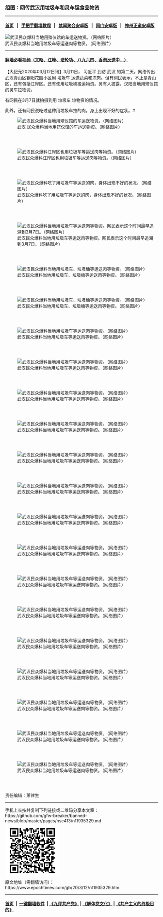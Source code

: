 ### 组图：网传武汉用垃圾车和灵车运食品物资
------------------------

#### [首页](https://github.com/gfw-breaker/banned-news/blob/master/README.md) &nbsp;&nbsp;|&nbsp;&nbsp; [手把手翻墙教程](https://github.com/gfw-breaker/guides/wiki) &nbsp;&nbsp;|&nbsp;&nbsp; [禁闻聚合安卓版](https://github.com/gfw-breaker/bn-android) &nbsp;&nbsp;|&nbsp;&nbsp; [网门安卓版](https://github.com/oGate2/oGate) &nbsp;&nbsp;|&nbsp;&nbsp; [神州正道安卓版](https://github.com/SzzdOgate/update) 



<div><img alt="武汉民众爆料当地用殡仪馆的车运送物资。（网络图片）" class="aligncenter wp-post-image" src="https://i.epochtimes.com/assets/uploads/2020/03/124-600x400.jpeg"/>
<div class="red16 caption">
 武汉民众爆料当地用垃圾车等运送肉等物资。（网络图片）
</div>
</div><hr/>

#### [翻墙必看视频（文昭、江峰、法轮功、八九六四、香港反送中...）](https://github.com/gfw-breaker/banned-news/blob/master/pages/link3.md)

<div><p>
 【大纪元2020年03月12日讯】3月11日，
 <ok href="https://www.epochtimes.com/gb/tag/%E4%B9%A0%E8%BF%91%E5%B9%B3.html">
  习近平
 </ok>
 到访
 <ok href="https://www.epochtimes.com/gb/tag/%E6%AD%A6%E6%B1%89.html">
  武汉
 </ok>
 的第二天，网络传出武汉青山区钢阳花园小区用
 <ok href="https://www.epochtimes.com/gb/tag/%E5%9E%83%E5%9C%BE%E8%BD%A6.html">
  垃圾车
 </ok>
 运送蔬菜和冻肉。但有网民表示，不止是青山区，还有包括江岸区。还有使用垃圾桶搬运物资。另有人披露，汉阳当地用殡仪馆的灵车拉物资。
</p>
<p>
 有网民在3月7日就拍摄到用
 <ok href="https://www.epochtimes.com/gb/tag/%E5%9E%83%E5%9C%BE%E8%BD%A6.html">
  垃圾车
 </ok>
 垃物资的情况。
</p>
<p>
 此外，还有网民说吃过这种用垃圾车拉的肉，身上出现不好的症状。#
</p>
<figure class="wp-caption aligncenter" id="attachment_11935447" style="width: 600px">
 <ok href="http://i.epochtimes.com/assets/uploads/2020/03/124.jpeg">
  <img alt="武汉民众爆料当地用殡仪馆的车运送物资。（网络图片）" class="wp-image-11935447 size-large" src="http://i.epochtimes.com/assets/uploads/2020/03/124-600x415.jpeg"/>
 </ok>
 <br/><figcaption class="wp-caption-text">
  <ok href="https://www.epochtimes.com/gb/tag/%E6%AD%A6%E6%B1%89.html">
   武汉
  </ok>
  民众爆料当地用殡仪馆的车运送物资。（网络图片）
 </figcaption><br/>
</figure><br/>
<figure class="wp-caption aligncenter" id="attachment_11935452" style="width: 600px">
 <ok href="http://i.epochtimes.com/assets/uploads/2020/03/1e9cd4b31dbbea897d5c0245c29424f6.jpeg">
  <img alt="武汉民众爆料江岸区也用垃圾车等运送肉等物资。（网络图片）" class="wp-image-11935452 size-large" src="http://i.epochtimes.com/assets/uploads/2020/03/1e9cd4b31dbbea897d5c0245c29424f6-600x257.jpeg"/>
 </ok>
 <br/><figcaption class="wp-caption-text">
  武汉民众爆料江岸区也用垃圾车等运送肉等物资。（网络图片）
 </figcaption><br/>
</figure><br/>
<figure class="wp-caption aligncenter" id="attachment_11935463" style="width: 450px">
 <ok href="http://i.epochtimes.com/assets/uploads/2020/03/ES3JBUlU0AQmnoX.jpeg">
  <img alt="武汉民众爆料吃了用垃圾车等运送的肉，身体出现不好的状况。（网络图片）" class="wp-image-11935463 size-medium" src="http://i.epochtimes.com/assets/uploads/2020/03/ES3JBUlU0AQmnoX-450x977.jpeg"/>
 </ok>
 <br/><figcaption class="wp-caption-text">
  武汉民众爆料吃了用垃圾车等运送的肉，身体出现不好的状况。（网络图片）
 </figcaption><br/>
</figure><br/>
<figure class="wp-caption aligncenter" id="attachment_11935534" style="width: 450px">
 <ok href="http://i.epochtimes.com/assets/uploads/2020/03/ES17KkbXQAI1wZZ-1.jpeg">
  <img alt="武汉民众爆料当地用垃圾车等运送肉等物资。网民表示这个时间最早追溯到3月7日。（网络图片）" class="size-medium wp-image-11935534" src="http://i.epochtimes.com/assets/uploads/2020/03/ES17KkbXQAI1wZZ-1-450x601.jpeg"/>
 </ok>
 <br/><figcaption class="wp-caption-text">
  武汉民众爆料当地用垃圾车等运送肉等物资。网民表示这个时间最早追溯到3月7日。（网络图片）
 </figcaption><br/>
</figure><br/>
<figure class="wp-caption aligncenter" id="attachment_11935460" style="width: 450px">
 <ok href="http://i.epochtimes.com/assets/uploads/2020/03/ES2_OYKUEAEoYrH.jpeg">
  <img alt="武汉民众爆料当地用垃圾车、垃圾桶等运送肉等物资。（网络图片）" class="wp-image-11935460 size-medium" src="http://i.epochtimes.com/assets/uploads/2020/03/ES2_OYKUEAEoYrH-450x600.jpeg"/>
 </ok>
 <br/><figcaption class="wp-caption-text">
  武汉民众爆料当地用垃圾车、垃圾桶等运送肉等物资。（网络图片）
 </figcaption><br/>
</figure><br/>
<figure class="wp-caption aligncenter" id="attachment_11935467" style="width: 450px">
 <ok href="http://i.epochtimes.com/assets/uploads/2020/03/ES17KkaX0AE8h55.jpeg">
  <img alt="武汉民众爆料当地用垃圾车、垃圾桶等运送肉等物资。（网络图片）" class="wp-image-11935467 size-medium" src="http://i.epochtimes.com/assets/uploads/2020/03/ES17KkaX0AE8h55-450x580.jpeg"/>
 </ok>
 <br/><figcaption class="wp-caption-text">
  武汉民众爆料当地用垃圾车、垃圾桶等运送肉等物资。（网络图片）
 </figcaption><br/>
</figure><br/>
<figure class="wp-caption aligncenter" id="attachment_11935445" style="width: 450px">
 <ok href="http://i.epochtimes.com/assets/uploads/2020/03/903afc21f0bc8a11e2c4751a6519b91a.jpeg">
  <img alt="武汉民众爆料当地用垃圾车等运送肉等物资。（网络图片）" class="size-medium wp-image-11935445" src="http://i.epochtimes.com/assets/uploads/2020/03/903afc21f0bc8a11e2c4751a6519b91a-450x600.jpeg"/>
 </ok>
 <br/><figcaption class="wp-caption-text">
  武汉民众爆料当地用垃圾车等运送肉等物资。（网络图片）
 </figcaption><br/>
</figure><br/>
<figure class="wp-caption aligncenter" id="attachment_11935446" style="width: 450px">
 <ok href="http://i.epochtimes.com/assets/uploads/2020/03/108da12408e501c9b509910e0c074d50.jpeg">
  <img alt="武汉民众爆料当地用垃圾车等运送肉等物资。（网络图片）" class="size-medium wp-image-11935446" src="http://i.epochtimes.com/assets/uploads/2020/03/108da12408e501c9b509910e0c074d50-450x638.jpeg"/>
 </ok>
 <br/><figcaption class="wp-caption-text">
  武汉民众爆料当地用垃圾车等运送肉等物资。（网络图片）
 </figcaption><br/>
</figure><br/>
<figure class="wp-caption aligncenter" id="attachment_11935449" style="width: 600px">
 <ok href="http://i.epochtimes.com/assets/uploads/2020/03/425.jpeg">
  <img alt="武汉民众爆料当地用垃圾车等运送肉等物资。（网络图片）" class="wp-image-11935449 size-large" src="http://i.epochtimes.com/assets/uploads/2020/03/425-600x450.jpeg"/>
 </ok>
 <br/><figcaption class="wp-caption-text">
  武汉民众爆料当地用垃圾车等运送肉等物资。（网络图片）
 </figcaption><br/>
</figure><br/>
<figure class="wp-caption aligncenter" id="attachment_11935457" style="width: 600px">
 <ok href="http://i.epochtimes.com/assets/uploads/2020/03/ES1ap_HUwAE575f.jpeg">
  <img alt="武汉民众爆料当地用垃圾车等运送肉等物资。（网络图片）" class="wp-image-11935457 size-large" src="http://i.epochtimes.com/assets/uploads/2020/03/ES1ap_HUwAE575f-600x450.jpeg"/>
 </ok>
 <br/><figcaption class="wp-caption-text">
  武汉民众爆料当地用垃圾车等运送肉等物资。（网络图片）
 </figcaption><br/>
</figure><br/>
<figure class="wp-caption aligncenter" id="attachment_11935451" style="width: 450px">
 <ok href="http://i.epochtimes.com/assets/uploads/2020/03/3c06610a6350b906dbcf38a805325147.jpeg">
  <img alt="武汉民众爆料当地用垃圾车等运送肉等物资。（网络图片）" class="wp-image-11935451" src="http://i.epochtimes.com/assets/uploads/2020/03/3c06610a6350b906dbcf38a805325147.jpeg"/>
 </ok>
 <br/><figcaption class="wp-caption-text">
  武汉民众爆料当地用垃圾车等运送肉等物资。（网络图片）
 </figcaption><br/>
</figure><br/>
<figure class="wp-caption aligncenter" id="attachment_11935453" style="width: 450px">
 <ok href="http://i.epochtimes.com/assets/uploads/2020/03/ES0-KN7U4AAVLIz.jpeg">
  <img alt="武汉民众爆料当地用垃圾车等运送肉等物资。（网络图片）" class="wp-image-11935453 size-medium" src="http://i.epochtimes.com/assets/uploads/2020/03/ES0-KN7U4AAVLIz-450x450.jpeg"/>
 </ok>
 <br/><figcaption class="wp-caption-text">
  武汉民众爆料当地用垃圾车等运送肉等物资。（网络图片）
 </figcaption><br/>
</figure><br/>
<figure class="wp-caption aligncenter" id="attachment_11935454" style="width: 450px">
 <ok href="http://i.epochtimes.com/assets/uploads/2020/03/ES0-KN8U4AE0C3I.jpeg">
  <img alt="武汉民众爆料当地用垃圾车等运送肉等物资。（网络图片）" class="size-medium wp-image-11935454" src="http://i.epochtimes.com/assets/uploads/2020/03/ES0-KN8U4AE0C3I-450x975.jpeg"/>
 </ok>
 <br/><figcaption class="wp-caption-text">
  武汉民众爆料当地用垃圾车等运送肉等物资。（网络图片）
 </figcaption><br/>
</figure><br/>
<figure class="wp-caption aligncenter" id="attachment_11935455" style="width: 450px">
 <ok href="http://i.epochtimes.com/assets/uploads/2020/03/ES0v8zTUYAArR9b.jpeg">
  <img alt="武汉民众爆料当地用垃圾车等运送肉等物资。（网络图片）" class="size-medium wp-image-11935455" src="http://i.epochtimes.com/assets/uploads/2020/03/ES0v8zTUYAArR9b-450x600.jpeg"/>
 </ok>
 <br/><figcaption class="wp-caption-text">
  武汉民众爆料当地用垃圾车等运送肉等物资。（网络图片）
 </figcaption><br/>
</figure><br/>
<figure class="wp-caption aligncenter" id="attachment_11935458" style="width: 450px">
 <ok href="http://i.epochtimes.com/assets/uploads/2020/03/ES1TxVtUEAAVRJ7.jpeg">
  <img alt="武汉民众爆料当地用垃圾车等运送肉等物资。（网络图片）" class="size-medium wp-image-11935458" src="http://i.epochtimes.com/assets/uploads/2020/03/ES1TxVtUEAAVRJ7-450x600.jpeg"/>
 </ok>
 <br/><figcaption class="wp-caption-text">
  武汉民众爆料当地用垃圾车等运送肉等物资。（网络图片）
 </figcaption><br/>
</figure><br/>
<figure class="wp-caption aligncenter" id="attachment_11935459" style="width: 450px">
 <ok href="http://i.epochtimes.com/assets/uploads/2020/03/ES1TxX9UwAEOkNi.jpeg">
  <img alt="武汉民众爆料当地用垃圾车等运送肉等物资。（网络图片）" class="size-medium wp-image-11935459" src="http://i.epochtimes.com/assets/uploads/2020/03/ES1TxX9UwAEOkNi-450x600.jpeg"/>
 </ok>
 <br/><figcaption class="wp-caption-text">
  武汉民众爆料当地用垃圾车等运送肉等物资。（网络图片）
 </figcaption><br/>
</figure><br/>
<figure class="wp-caption aligncenter" id="attachment_11935461" style="width: 450px">
 <ok href="http://i.epochtimes.com/assets/uploads/2020/03/ES3GoZOUMAEmsHN.jpeg">
  <img alt="武汉民众爆料当地用垃圾车等运送肉等物资。（网络图片）" class="size-medium wp-image-11935461" src="http://i.epochtimes.com/assets/uploads/2020/03/ES3GoZOUMAEmsHN-450x937.jpeg"/>
 </ok>
 <br/><figcaption class="wp-caption-text">
  武汉民众爆料当地用垃圾车等运送肉等物资。（网络图片）
 </figcaption><br/>
</figure><br/>
<figure class="wp-caption aligncenter" id="attachment_11935462" style="width: 450px">
 <ok href="http://i.epochtimes.com/assets/uploads/2020/03/ES3GoZYUMAcja3A.jpeg">
  <img alt="武汉民众爆料当地用垃圾车等运送肉等物资。（网络图片）" class="size-medium wp-image-11935462" src="http://i.epochtimes.com/assets/uploads/2020/03/ES3GoZYUMAcja3A-450x937.jpeg"/>
 </ok>
 <br/><figcaption class="wp-caption-text">
  武汉民众爆料当地用垃圾车等运送肉等物资。（网络图片）
 </figcaption><br/>
</figure><br/>
<figure class="wp-caption aligncenter" id="attachment_11935464" style="width: 450px">
 <ok href="http://i.epochtimes.com/assets/uploads/2020/03/ES3JBXQUEAEGuAo.jpeg">
  <img alt="武汉民众爆料当地用垃圾车等运送肉等物资。（网络图片）" class="size-medium wp-image-11935464" src="http://i.epochtimes.com/assets/uploads/2020/03/ES3JBXQUEAEGuAo-450x800.jpeg"/>
 </ok>
 <br/><figcaption class="wp-caption-text">
  武汉民众爆料当地用垃圾车等运送肉等物资。（网络图片）
 </figcaption><br/>
</figure><br/>
<figure class="wp-caption aligncenter" id="attachment_11935465" style="width: 450px">
 <ok href="http://i.epochtimes.com/assets/uploads/2020/03/ES5wySaXkAA5AHN.jpeg">
  <img alt="武汉民众爆料当地用垃圾车等运送肉等物资。（网络图片）" class="size-medium wp-image-11935465" src="http://i.epochtimes.com/assets/uploads/2020/03/ES5wySaXkAA5AHN-450x665.jpeg"/>
 </ok>
 <br/><figcaption class="wp-caption-text">
  武汉民众爆料当地用垃圾车等运送肉等物资。（网络图片）
 </figcaption><br/>
</figure><br/>
<figure class="wp-caption aligncenter" id="attachment_11935466" style="width: 450px">
 <ok href="http://i.epochtimes.com/assets/uploads/2020/03/ES12vTlXQAAtsJy.jpeg">
  <img alt="武汉民众爆料当地用垃圾车等运送肉等物资。（网络图片）" class="size-medium wp-image-11935466" src="http://i.epochtimes.com/assets/uploads/2020/03/ES12vTlXQAAtsJy-450x950.jpeg"/>
 </ok>
 <br/><figcaption class="wp-caption-text">
  武汉民众爆料当地用垃圾车等运送肉等物资。（网络图片）
 </figcaption><br/>
</figure><br/>
<p>
</p>
<p>
 责任编辑：萧律生
</p>
</div>
<hr/>
手机上长按并复制下列链接或二维码分享本文章：<br/>
https://github.com/gfw-breaker/banned-news/blob/master/pages/nsc413/n11935329.md <br/>
<a href='https://github.com/gfw-breaker/banned-news/blob/master/pages/nsc413/n11935329.md'><img src='https://github.com/gfw-breaker/banned-news/blob/master/pages/nsc413/n11935329.md.png'/></a> <br/>
原文地址（需翻墙访问）：https://www.epochtimes.com/gb/20/3/12/n11935329.htm


------------------------
#### [首页](https://github.com/gfw-breaker/banned-news/blob/master/README.md) &nbsp;|&nbsp; [一键翻墙软件](https://github.com/gfw-breaker/nogfw/blob/master/README.md) &nbsp;| [《九评共产党》](https://github.com/gfw-breaker/9ping.md/blob/master/README.md#九评之一评共产党是什么) | [《解体党文化》](https://github.com/gfw-breaker/jtdwh.md/blob/master/README.md) | [《共产主义的终极目的》](https://github.com/gfw-breaker/gczydzjmd.md/blob/master/README.md)


<img src='http://gfw-breaker.win/banned-news/pages/nsc413/n11935329.md' width='0px' height='0px'/>